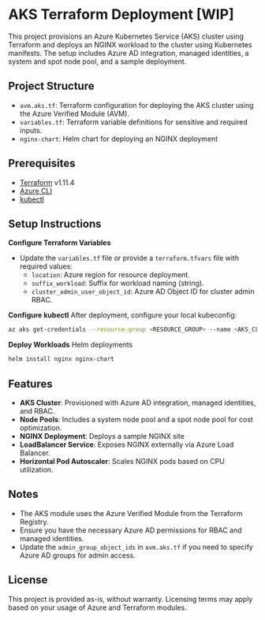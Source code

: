 # AKS Terraform Deployment [WIP]

This project provisions an Azure Kubernetes Service (AKS) cluster using Terraform and deploys an NGINX workload to the cluster using Kubernetes manifests. The setup includes Azure AD integration, managed identities, a system and spot node pool, and a sample deployment.

## Project Structure

- `avm.aks.tf`: Terraform configuration for deploying the AKS cluster using the Azure Verified Module (AVM).
- `variables.tf`: Terraform variable definitions for sensitive and required inputs.
- `nginx-chart`: Helm chart for deploying an NGINX deployment

## Prerequisites

- [Terraform](https://www.terraform.io/) v1.11.4
- [Azure CLI](https://docs.microsoft.com/en-us/cli/azure/install-azure-cli)
- [kubectl](https://kubernetes.io/docs/tasks/tools/)

## Setup Instructions

**Configure Terraform Variables**
   - Update the `variables.tf` file or provide a `terraform.tfvars` file with required values:
     - `location`: Azure region for resource deployment.
     - `suffix_workload`: Suffix for workload naming (string).
     - `cluster_admin_user_object_id`: Azure AD Object ID for cluster admin RBAC.

**Configure kubectl**
   After deployment, configure your local kubeconfig:
   ```sh
   az aks get-credentials --resource-group <RESOURCE_GROUP> --name <AKS_CLUSTER_NAME>
   ```

**Deploy Workloads**
   Helm deployments
   ```sh
   helm install nginx nginx-chart
   ```

## Features

- **AKS Cluster**: Provisioned with Azure AD integration, managed identities, and RBAC.
- **Node Pools**: Includes a system node pool and a spot node pool for cost optimization.
- **NGINX Deployment**: Deploys a sample NGINX site
- **LoadBalancer Service**: Exposes NGINX externally via Azure Load Balancer.
- **Horizontal Pod Autoscaler**: Scales NGINX pods based on CPU utilization.

## Notes
- The AKS module uses the Azure Verified Module from the Terraform Registry.
- Ensure you have the necessary Azure AD permissions for RBAC and managed identities.
- Update the `admin_group_object_ids` in `avm.aks.tf` if you need to specify Azure AD groups for admin access.

## License
This project is provided as-is, without warranty. Licensing terms may apply based on your usage of Azure and Terraform modules.
